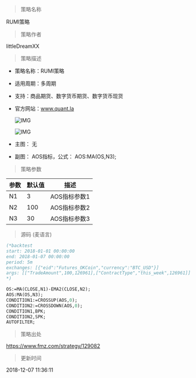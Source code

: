 
> 策略名称

RUMI策略

> 策略作者

littleDreamXX

> 策略描述

- 策略名称：RUMI策略
- 适用周期：多周期
- 支持：商品期货、数字货币期货、数字货币现货
- 官方网站：www.quant.la


  ![IMG](https://www.fmz.com/upload/asset/df2427683a93f2c896c853c89e3ae494.png)  
  
  ![IMG](https://www.fmz.com/upload/asset/67f75ccbe20acf6cbaa62a1d580daeda.png) 


- 主图：
  无

- 副图：
  AOS指标，公式： AOS:MA(OS,N3);

> 策略参数



|参数|默认值|描述|
|----|----|----|
|N1|3|AOS指标参数1|
|N2|100|AOS指标参数2|
|N3|30|AOS指标参数3|


> 源码 (麦语言)

``` pascal
(*backtest
start: 2018-01-01 00:00:00
end: 2018-01-07 00:00:00
period: 5m
exchanges: [{"eid":"Futures_OKCoin","currency":"BTC_USD"}]
args: [["TradeAmount",100,126961],["ContractType","this_week",126961]]
*)

OS:=MA(CLOSE,N1)-EMA2(CLOSE,N2);
AOS:MA(OS,N3);
CONDITION1:=CROSSUP(AOS,0);
CONDITION2:=CROSSDOWN(AOS,0);
CONDITION1,BPK;
CONDITION2,SPK;
AUTOFILTER;
```

> 策略出处

https://www.fmz.com/strategy/129082

> 更新时间

2018-12-07 11:36:11

